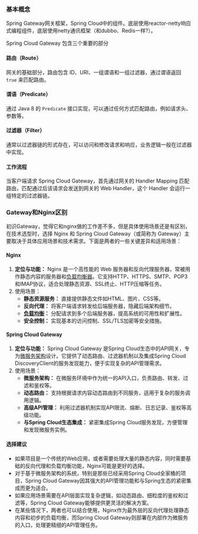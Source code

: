 ### 基本概念

Spring Gateway网关框架，Spring Cloud中的组件。底层使用reactor-netty响应式编程组件，底层使用netty通讯框架（和dubbo、Redis一样?）。

Spring Cloud Gateway 包含三个重要的部分

#### 路由（Route）

网关的基础部分，路由包含 ID、URI、一组谓语和一组过滤器，通过谓语返回 `true` 来匹配路由。

#### 谓语（Predicate）

通过 Java 8 的 `Predicate` 接口实现，可以通过任何方式匹配路由，例如请求头、参数等。

#### 过滤器（Filter）

通常以过滤器链的形式存在，可以访问和修改请求和响应，业务逻辑一般在过滤器中实现。

#### 工作流程

当客户端请求 Spring Cloud Gateway，首先通过网关的 Handler Mapping 匹配路由，匹配通过后该请求会发送到网关的 Web Handler，这个 Handler 会运行一组特定的过滤器链。 



### Gateway和Nginx区别

初识Gateway，觉得它和nginx做的工作差不多，但是具体使用场景还是有区别，在技术选型时，选择 Nginx 和 Spring Cloud Gateway（或简称为 Gateway）主要取决于具体应用场景和技术需求。下面是两者的一些关键差异和适用场景：

#### Nginx

1.  **定位与功能：** Nginx 是一个高性能的 Web 服务器和反向代理服务器，常被用作静态内容的服务器和[负载均衡器](https://cloud.tencent.com/product/clb?from_column=20065&from=20065)。它支持HTTP、HTTPS、SMTP、POP3和IMAP协议，适合处理静态资源、SSL终止、HTTP压缩等任务。 
2. 使用场景：
   - **静态资源服务：** 直接提供静态文件如HTML、图片、CSS等。
   - **反向代理：** 将客户端请求转发给后端服务器，隐藏后端架构细节。
   - [**负载均衡**](https://cloud.tencent.com/product/clb?from_column=20065&from=20065)**：** 分配请求到多个后端服务器，提高系统的可用性和扩展性。
   - **安全控制：** 实现基本的访问控制、SSL/TLS加密等安全措施。

#### Spring Cloud Gateway

1.  **定位与功能：** Spring Cloud Gateway 是Spring Cloud生态中的API网关，专为[微服务架构](https://cloud.tencent.com/product/tse?from_column=20065&from=20065)设计。它提供了动态路由、过滤器机制以及集成Spring Cloud DiscoveryClient的服务发现能力，便于实现复杂的API管理需求。 
2. 使用场景：
   - **微服务架构：** 在微服务环境中作为统一的API入口，负责路由、转发、过滤和鉴权等。
   - **动态路由：** 支持根据请求内容动态路由到不同服务，适用于复杂的服务调用逻辑。
   - **高级API管理：** 利用过滤器机制实现API限流、熔断、日志记录、鉴权等高级功能。
   - **与Spring Cloud生态集成：** 紧密集成Spring Cloud服务发现，方便管理和发现微服务实例。

#### 选择建议

- 如果项目是一个传统的Web应用，或者需要处理大量的静态内容，同时需要基础的反向代理和负载均衡功能，Nginx可能是更好的选择。
- 对于基于微服务架构的系统，特别是那些已经采用Spring Cloud全家桶的项目，Spring Cloud Gateway因其强大的API管理功能和与Spring生态的紧密集成而更为适合。
- 如果应用场景需要在API层面实现复杂逻辑，如动态路由、细粒度的鉴权和过滤等，Spring Cloud Gateway能够提供更灵活的解决方案。
- 在某些情况下，两者也可以结合使用，Nginx作为最外层的反向代理处理静态内容和初步的负载均衡，而Spring Cloud Gateway则部署在内部作为微服务的入口，处理更精细的API管理任务。



